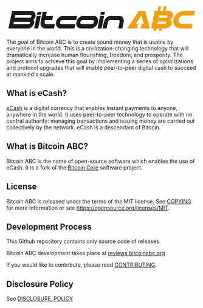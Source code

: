 [![Bitcoin ABC Logo](share/pixmaps/bitcoinabclogo.png "Bitcoin ABC")](https://www.bitcoinabc.org)

The goal of Bitcoin ABC is to create sound money that is usable by everyone in
the world. This is a civilization-changing technology that will dramatically
increase human flourishing, freedom, and prosperity. The project aims to
achieve this goal by implementing a series of optimizations and protocol
upgrades that will enable peer-to-peer digital cash to succeed at mankind's scale.

What is eCash?
---------------------

[eCash](https://e.cash/) is a digital currency that enables instant payments to
anyone, anywhere in the world. It uses peer-to-peer technology to operate with
no central authority: managing transactions and issuing money are carried out
collectively by the network. eCash is a descendant of Bitcoin.

What is Bitcoin ABC?
--------------------

Bitcoin ABC is the name of open-source software which enables the use of
eCash. It is a fork of the [Bitcoin Core](https://bitcoincore.org)
software project.

License
-------

Bitcoin ABC is released under the terms of the MIT license. See
[COPYING](COPYING) for more information or see
<https://opensource.org/licenses/MIT>.

Development Process
-------------------

This Github repository contains only source code of releases.

Bitcoin ABC development takes place at [reviews.bitcoinabc.org](https://reviews.bitcoinabc.org/)

If you would like to contribute, please read [CONTRIBUTING](CONTRIBUTING.md).

Disclosure Policy
-----------------

See [DISCLOSURE_POLICY](DISCLOSURE_POLICY.md)
